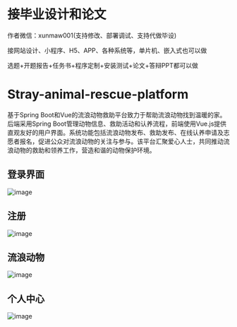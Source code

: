 # 接毕业设计和论文
作者微信：xunmaw001(支持修改、部署调试、支持代做毕设)

接网站设计、小程序、H5、APP、各种系统等，单片机、嵌入式也可以做

选题+开题报告+任务书+程序定制+安装测试+论文+答辩PPT都可以做
# Stray-animal-rescue-platform
基于Spring Boot和Vue的流浪动物救助平台致力于帮助流浪动物找到温暖的家。后端采用Spring Boot管理动物信息、救助活动和认养流程，前端使用Vue.js提供直观友好的用户界面。系统功能包括流浪动物发布、救助发布、在线认养申请及志愿者报名，促进公众对流浪动物的关注与参与。该平台汇聚爱心人士，共同推动流浪动物的救助和领养工作，营造和谐的动物保护环境。
## 登录界面
![image](https://github.com/user-attachments/assets/d9502c20-c707-431d-bf06-1c9fd755b4eb)
## 注册
![image](https://github.com/user-attachments/assets/72c2d143-5acd-4cc7-a3f4-85e583404387)
## 流浪动物
![image](https://github.com/user-attachments/assets/26147c4f-ccec-4e67-b66c-41e5367eae09)
## 个人中心
![image](https://github.com/user-attachments/assets/ed9bc192-fec1-4f18-ad29-f23fbb9a1eff)
